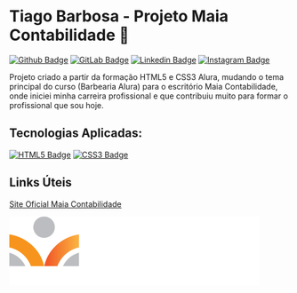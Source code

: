 # Tiago Barbosa - Projeto Maia Contabilidade :necktie:

[![Github Badge](https://img.shields.io/badge/GitHub-100000?style=for-the-badge&logo=github&logoColor=white&link=https://github.com/TiagoABarbosa)](https://github.com/TiagoABarbosa)
[![GitLab Badge](https://img.shields.io/badge/GitLab-330F63?style=for-the-badge&logo=gitlab&logoColor=white&https://gitlab.com/tiago.barbosa)](https://gitlab.com/tiago.barbosa)
[![Linkedin Badge](https://img.shields.io/badge/LinkedIn-0077B5?style=for-the-badge&logo=linkedin&logoColor=white&link=https://www.linkedin.com/in/tiagoalvestec/)](https://www.linkedin.com/in/tiagoalvestec/)
[![Instagram Badge](https://img.shields.io/badge/Instagram-E4405F?style=for-the-badge&logo=instagram&logoColor=white&https://www.instagram.com/tiago_alvves/)](https://www.instagram.com/tiago_alvves/)


Projeto criado a partir da formação HTML5 e CSS3 Alura, mudando o tema principal do curso (Barbearia Alura) para o escritório Maia Contabilidade, onde iniciei minha carreira profissional e que contribuiu muito para formar o profissional que sou hoje.

## Tecnologias Aplicadas:

[![HTML5 Badge](https://img.shields.io/badge/HTML5-E34F26?style=for-the-badge&logo=html5&logoColor=white)](https://pt.wikipedia.org/wiki/HTML5)
[![CSS3 Badge](https://img.shields.io/badge/CSS3-1572B6?style=for-the-badge&logo=css3&logoColor=white)](https://pt.wikipedia.org/wiki/CSS3)



## Links Úteis

[Site Oficial Maia Contabilidade](https://http://maiacontabil.com.br/)<p>

<img src="https://github.com/TiagoABarbosa/Projeto-Maia-Contabilidade/blob/f6b683e1aad62943ae64e42a27f1f39addfa2c91/logo.png" width="450">
